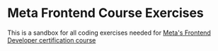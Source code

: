 # Meta Frontend Course Exercises
This is a sandbox for all coding exercises needed for [Meta's Frontend Developer certification course]([https://link-url-here.org](https://www.coursera.org/professional-certificates/meta-front-end-developer?utm_medium=sem&utm_source=gg&utm_campaign=B2C_NAMER_meta-front-end-developer_meta_FTCOF_professional-certificates_pmax-nonNRL-within-14d&campaignid=20146475001&adgroupid=&device=c&keyword=&matchtype=&network=x&devicemodel=&adposition=&creativeid=&hide_mobile_promo&gclid=CjwKCAjwyY6pBhA9EiwAMzmfwfrfJhxjkUYHK3x28gKTqsi6nz-vDDbDaApU1TJenWEk4aEwe7EB1RoCTlYQAvD_BwE)https://www.coursera.org/professional-certificates/meta-front-end-developer?utm_medium=sem&utm_source=gg&utm_campaign=B2C_NAMER_meta-front-end-developer_meta_FTCOF_professional-certificates_pmax-nonNRL-within-14d&campaignid=20146475001&adgroupid=&device=c&keyword=&matchtype=&network=x&devicemodel=&adposition=&creativeid=&hide_mobile_promo&gclid=CjwKCAjwyY6pBhA9EiwAMzmfwfrfJhxjkUYHK3x28gKTqsi6nz-vDDbDaApU1TJenWEk4aEwe7EB1RoCTlYQAvD_BwE)
